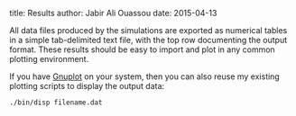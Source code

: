 title:  Results
author: Jabir Ali Ouassou
date:   2015-04-13

All data files produced by the simulations are exported as numerical tables
in a simple tab-delimited text file, with the top row documenting the output
format. These results should be easy to import and plot in any common plotting
environment.

If you have [Gnuplot](http://www.gnuplot.info/) on your system, then you can
also reuse my existing plotting scripts to display the output data:

    ./bin/disp filename.dat
